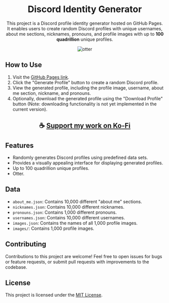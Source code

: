 <div align="center">

# Discord Identity Generator

This project is a Discord profile identity generator hosted on GitHub Pages. 
It enables users to create random Discord profiles with unique usernames, about me sections, nicknames, pronouns, and profile images with up to **100 quadrillion** unique profiles.

![otter](https://github.com/ThatSINEWAVE/Discord-Identity/assets/133239148/e9837858-716f-4eaf-ab14-99ffe18a27b9)

</div>

## How to Use

1. Visit the [GitHub Pages link](https://thatsinewave.github.io/Discord-Identity/).
2. Click the "Generate Profile" button to create a random Discord profile.
3. View the generated profile, including the profile image, username, about me section, nickname, and pronouns.
4. Optionally, download the generated profile using the "Download Profile" button (Note: downloading functionality is not yet implemented in the current version).

<div align="center">

## ☕ [Support my work on Ko-Fi](https://ko-fi.com/thatsinewave)

</div>

## Features

- Randomly generates Discord profiles using predefined data sets.
- Provides a visually appealing interface for displaying generated profiles.
- Up to 100 quadrillion unique profiles.
- Otter.

## Data

- `about_me.json`: Contains 10,000 different "about me" sections.
- `nicknames.json`: Contains 10,000 different nicknames.
- `pronouns.json`: Contains 1,000 different pronouns.
- `usernames.json`: Contains 10,000 different usernames.
- `images.json`: Contains the names of all 1,000 profile images.
- `images/`: Contains 1,000 profile images.

## Contributing

Contributions to this project are welcome! Feel free to open issues for bugs or feature requests, or submit pull requests with improvements to the codebase.

## License

This project is licensed under the [MIT License](LICENSE).
